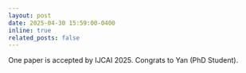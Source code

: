 ```yaml
---
layout: post
date: 2025-04-30 15:59:00-0400
inline: true
related_posts: false
---
```


One paper is accepted by IJCAI 2025. Congrats to Yan (PhD Student).
